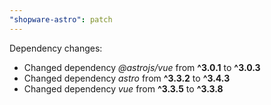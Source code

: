 ```yaml
---
"shopware-astro": patch
---
```


Dependency changes:

- Changed dependency _@astrojs/vue_ from **^3.0.1** to **^3.0.3**
- Changed dependency _astro_ from **^3.3.2** to **^3.4.3**
- Changed dependency _vue_ from **^3.3.5** to **^3.3.8**

